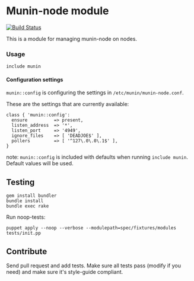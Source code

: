 # Munin-node module

[![Build Status](https://secure.travis-ci.org/antonlindstrom/puppet-munin.png?branch=master)](http://travis-ci.org/antonlindstrom/puppet-munin)

This is a module for managing munin-node on nodes.

### Usage

    include munin

#### Configuration settings

`munin::config` is configuring the settings in `/etc/munin/munin-node.conf`.

These are the settings that are currently available:

    class { 'munin::config':
      ensure          => present,
      listen_address  => '*',
      listen_port     => '4949',
      ignore_files    => [ 'DEADJOE$' ],
      pollers         => [ '^127\.0\.0\.1$' ],
    }

note: `munin::config` is included with defaults when running `include munin`. Default values will be used.

## Testing

    gem install bundler
    bundle install
    bundle exec rake

Run noop-tests:

    puppet apply --noop --verbose --modulepath=spec/fixtures/modules tests/init.pp

## Contribute

Send pull request and add tests. Make sure all tests pass (modify if you need) and make sure it's style-guide compliant.
